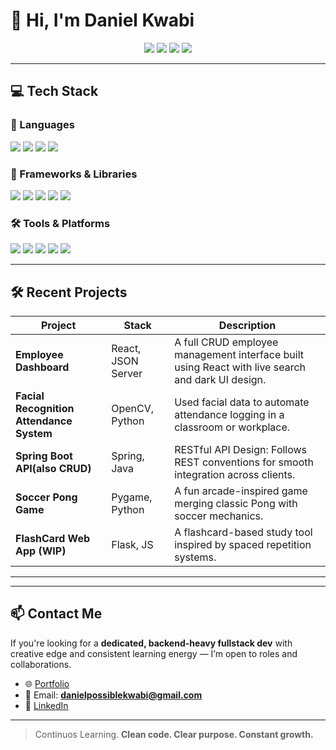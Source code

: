 # 👋 Hi, I'm Daniel Kwabi

<div align="center">
  <img src="https://img.shields.io/badge/-Fullstack%20Engineer-blueviolet?style=for-the-badge"/>
  <img src="https://img.shields.io/badge/-Backend%20Specialist-orange?style=for-the-badge"/>
  <img src="https://img.shields.io/badge/-Problem%20Solver-success?style=for-the-badge"/>
  <img src="https://img.shields.io/badge/-Lifelong%20Learner-9cf?style=for-the-badge"/>
</div>

---

## 💻 Tech Stack

### 🧠 Languages  
<p> <img src="https://img.shields.io/badge/-Java-007396?logo=java&logoColor=white&style=for-the-badge"/> <img src="https://img.shields.io/badge/-JavaScript-F7DF1E?logo=javascript&logoColor=black&style=for-the-badge"/> <img src="https://img.shields.io/badge/-Python-3776AB?logo=python&logoColor=white&style=for-the-badge"/> <img src="https://img.shields.io/badge/-C++-00599C?logo=cplusplus&logoColor=white&style=for-the-badge"/> </p>

### 🧰 Frameworks & Libraries  
<p> <img src="https://img.shields.io/badge/-React-61DAFB?logo=react&logoColor=black&style=for-the-badge"/> <img src="https://img.shields.io/badge/-SpringBoot-6DB33F?logo=spring&logoColor=white&style=for-the-badge"/> <img src="https://img.shields.io/badge/-Flask-000000?logo=flask&logoColor=white&style=for-the-badge"/> <img src="https://img.shields.io/badge/-Bootstrap-7952B3?logo=bootstrap&logoColor=white&style=for-the-badge"/> <img src="https://img.shields.io/badge/-Jinja-B41717?logo=jinja&logoColor=white&style=for-the-badge"/> </p>

### 🛠 Tools & Platforms  
<p>
  <img src="https://img.shields.io/badge/-Git-F05032?logo=git&logoColor=white&style=for-the-badge"/>
  <img src="https://img.shields.io/badge/-Docker-2496ED?logo=docker&logoColor=white&style=for-the-badge"/>
  <img src="https://img.shields.io/badge/-Linux-FCC624?logo=linux&logoColor=black&style=for-the-badge"/>
  <img src="https://img.shields.io/badge/-VS%20Code-007ACC?logo=visualstudiocode&logoColor=white&style=for-the-badge"/>
  <img src="https://img.shields.io/badge/-MySQL-4479A1?logo=mysql&logoColor=white&style=for-the-badge"/>
</p>

---

## 🛠 Recent Projects

| Project | Stack | Description |
|--------|--------|-------------|
| **Employee Dashboard** | React, JSON Server | A full CRUD employee management interface built using React with live search and dark UI design. |
| **Facial Recognition Attendance System** | OpenCV, Python | Used facial data to automate attendance logging in a classroom or workplace. |
| **Spring Boot API(also CRUD)** | Spring, Java | RESTful API Design: Follows REST conventions for smooth integration across clients.|
| **Soccer Pong Game** | Pygame, Python | A fun arcade-inspired game merging classic Pong with soccer mechanics. |
| **FlashCard Web App (WIP)** | Flask, JS | A flashcard-based study tool inspired by spaced repetition systems. |

---
---

## 📫 Contact Me

If you're looking for a **dedicated, backend-heavy fullstack dev** with creative edge and consistent learning energy — I’m open to roles and collaborations.

- 🌐 [Portfolio](https://dannieldev.netlify.app)
- 📩 Email: **danielpossiblekwabi@gmail.com**
- 🔗 [LinkedIn](https://www.linkedin.com/in/daniel-possible-kwabi-383a86310)

---

> Continuos Learning. 
> **Clean code. Clear purpose. Constant growth.**

